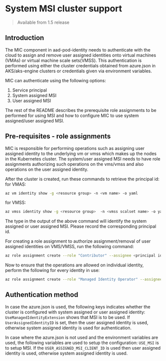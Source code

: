 # System MSI cluster support
> Available from 1.5 release

## Introduction

The MIC component in aad-pod-identity needs to authenticate with the cloud to assign and remove user assigned identities onto
virtual machines (VMAs) or virtual machine scale sets(VMSS). This authentication is performed using either the cluster credentials
obtained from azure.json in AKS/aks-engine clusters or credentials given via environment variables.

MIC can authenticate using the following options:
1. Service principal
2. System assigned MSI
3. User assigned MSI

The rest of the README describes the prerequisite role assignments to be performed for using MSI and how to configure MIC to use system assigned/user assigned MSI.

## Pre-requisites - role assignments
MIC is responsible for performing operations such as assigning user assigned identity to the underlying vm or vmss which makes up the
nodes in the Kubernetes cluster. The system/user assigned MSI needs to have role assignments authorizing such operations on the vms/vmss
and also operations on the user assigned identity.

After the cluster is created, run these commands to retrieve the principal id:
for VMAS:

```bash
az vm identity show -g <resource group> -n <vm name> -o yaml
```
for VMSS:
```bash
az vmss identity show -g <resource group>  -n <vmss scalset name> -o yaml
```

The type in the output of the above command will identify the system assigned or user assigned MSI. Please record the corresponding
principal id.

For creating a role assignment to authorize assignment/removal of user assigned identities on VMS/VMSS, run the following command:
```bash
az role assignment create --role "Contributor" --assignee <principal id from az vm/vmss identity command>  --scope /subscriptions/<sub id>/resourcegroups/<resource group name>
```

Now to ensure that the operations are allowed on individual identity, perform the following for every identity in use:
```bash
az role assignment create --role "Managed Identity Operator" --assignee <principal id from az vm/vmss identity command>  --scope /subscriptions/<subscription id>/resourcegroups/<resource group name>/providers/Microsoft.ManagedIdentity/userAssignedIdentities/<identity name>
```


## Authentication method
In case the azure.json is used, the following keys indicates whether the cluster is configured with system assigned or user assigned identity:
```UseManagedIdentityExtension``` shows that MSI is to be used. If ```UserAssignedIdentityID``` is set, then the user assigned
identity is used, otherwise system assigned identity is used for authentication.

In case where the azure.json is not used and the environment variables are used, the following variables are used to setup the configuration:
```USE_MSI``` is to setup MSI. If the ```USER_ASSIGNED_MSI_CLIENT_ID``` is used then user assigned identity is used, otherwise system assigned identity is used.